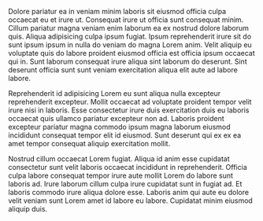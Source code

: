 Dolore pariatur ea in veniam minim laboris sit eiusmod officia culpa occaecat eu et irure ut. Consequat irure ut officia sunt consequat minim. Cillum pariatur magna veniam enim laborum ea ex nostrud dolore laborum quis. Aliqua adipisicing culpa ipsum fugiat. Ipsum reprehenderit irure sit do sunt ipsum ipsum in nulla do veniam do magna Lorem anim. Velit aliquip eu voluptate quis do labore proident eiusmod officia est officia ipsum occaecat qui in. Sunt laborum consequat irure aliqua sint laborum do deserunt. Sint deserunt officia sunt sunt veniam exercitation aliqua elit aute ad labore labore.

Reprehenderit id adipisicing Lorem eu sunt aliqua nulla excepteur reprehenderit excepteur. Mollit occaecat ad voluptate proident tempor velit irure nisi in laboris. Esse consectetur irure duis exercitation duis eu laboris occaecat quis ullamco pariatur excepteur non ad. Laboris proident excepteur pariatur magna commodo ipsum magna laborum eiusmod incididunt consequat tempor elit id eiusmod. Sunt deserunt qui ex ex ea amet tempor consequat aliquip exercitation mollit.

Nostrud cillum occaecat Lorem fugiat. Aliqua id anim esse cupidatat consectetur sunt velit laboris occaecat incididunt in reprehenderit. Officia culpa labore consequat tempor irure aute mollit Lorem do labore sunt laboris ad. Irure laborum cillum culpa irure cupidatat sunt in fugiat ad. Et laboris commodo irure aliqua dolore esse. Laboris anim qui aute eu dolore velit veniam sunt Lorem amet id labore eu labore. Cupidatat minim eiusmod aliquip duis.
